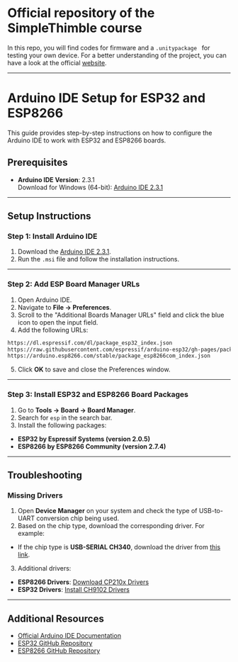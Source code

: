 # Official repository of the SimpleThimble course

In this repo, you will find codes for firmware and a `.unitypackage ` for testing your own device.
For a better understanding of the project, you can have a look at the official <a href="https://simplethimble.readthedocs.io/en/latest/" target="_blank" rel="noopener noreferrer">website</a>.


---

# Arduino IDE Setup for ESP32 and ESP8266

This guide provides step-by-step instructions on how to configure the Arduino IDE to work with ESP32 and ESP8266 boards.

## Prerequisites

- **Arduino IDE Version**: 2.3.1  
  Download for Windows (64-bit): [Arduino IDE 2.3.1](https://github.com/arduino/arduino-ide/releases/download/2.3.1/arduino-ide_2.3.1_Windows_64bit.msi)

---

## Setup Instructions

### Step 1: Install Arduino IDE

1. Download the [Arduino IDE 2.3.1](https://github.com/arduino/arduino-ide/releases/download/2.3.1/arduino-ide_2.3.1_Windows_64bit.msi).
2. Run the `.msi` file and follow the installation instructions.

---

### Step 2: Add ESP Board Manager URLs

1. Open Arduino IDE.
2. Navigate to **File -> Preferences**.
3. Scroll to the "Additional Boards Manager URLs" field and click the blue icon to open the input field.
4. Add the following URLs:
```bash
https://dl.espressif.com/dl/package_esp32_index.json
https://raw.githubusercontent.com/espressif/arduino-esp32/gh-pages/package_esp32_index.json
https://arduino.esp8266.com/stable/package_esp8266com_index.json
```
5. Click **OK** to save and close the Preferences window.

---

### Step 3: Install ESP32 and ESP8266 Board Packages

1. Go to **Tools -> Board -> Board Manager**.
2. Search for `esp` in the search bar.
3. Install the following packages:
- **ESP32 by Espressif Systems (version 2.0.5)**
- **ESP8266 by ESP8266 Community (version 2.7.4)**

---

## Troubleshooting

### Missing Drivers
1. Open **Device Manager** on your system and check the type of USB-to-UART conversion chip being used.
2. Based on the chip type, download the corresponding driver. For example:
- If the chip type is **USB-SERIAL CH340**, download the driver from [this link](https://sparks.gogo.co.nz/assets/site/downloads/CH34x_Install_Windows_v3_4.zip).
3. Additional drivers:
- **ESP8266 Drivers**: [Download CP210x Drivers](https://www.silabs.com/documents/public/software/CP210x_Windows_Drivers.zip)  
- **ESP32 Drivers**: [Install CH9102 Drivers](https://learn.adafruit.com/how-to-install-drivers-for-wch-usb-to-serial-chips-ch9102f-ch9102/windows-driver-installation)

---

## Additional Resources

- [Official Arduino IDE Documentation](https://www.arduino.cc/en/software)
- [ESP32 GitHub Repository](https://github.com/espressif/arduino-esp32)
- [ESP8266 GitHub Repository](https://github.com/esp8266/Arduino)
